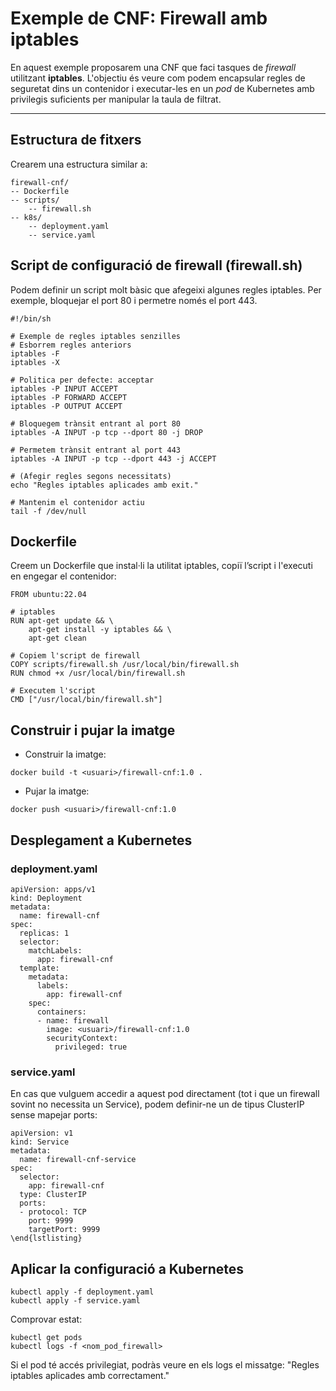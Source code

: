 # Exemple de CNF: Firewall amb iptables

En aquest exemple proposarem una CNF que faci tasques de *firewall* utilitzant **iptables**. L'objectiu és veure com podem encapsular regles de seguretat dins un contenidor i executar-les en un *pod* de Kubernetes amb privilegis suficients per manipular la taula de filtrat.

---

## Estructura de fitxers

Crearem una estructura similar a:

```plaintext
firewall-cnf/
-- Dockerfile
-- scripts/
    -- firewall.sh
-- k8s/
    -- deployment.yaml
    -- service.yaml
```

## Script de configuració de firewall (firewall.sh)
Podem definir un script molt bàsic que afegeixi algunes regles iptables. Per exemple, bloquejar el port 80 i permetre només el port 443.
```
#!/bin/sh

# Exemple de regles iptables senzilles
# Esborrem regles anteriors
iptables -F
iptables -X

# Politica per defecte: acceptar
iptables -P INPUT ACCEPT
iptables -P FORWARD ACCEPT
iptables -P OUTPUT ACCEPT

# Bloquegem trànsit entrant al port 80
iptables -A INPUT -p tcp --dport 80 -j DROP

# Permetem trànsit entrant al port 443
iptables -A INPUT -p tcp --dport 443 -j ACCEPT

# (Afegir regles segons necessitats)
echo "Regles iptables aplicades amb exit."

# Mantenim el contenidor actiu
tail -f /dev/null
```

## Dockerfile
Creem un Dockerfile que instal·li la utilitat iptables, copiï l’script i l'executi en engegar el contenidor:
```
FROM ubuntu:22.04

# iptables
RUN apt-get update && \
    apt-get install -y iptables && \
    apt-get clean

# Copiem l'script de firewall
COPY scripts/firewall.sh /usr/local/bin/firewall.sh
RUN chmod +x /usr/local/bin/firewall.sh

# Executem l'script
CMD ["/usr/local/bin/firewall.sh"]
```
## Construir i pujar la imatge

- Construir la imatge:
```
docker build -t <usuari>/firewall-cnf:1.0 .
```

- Pujar la imatge:
```
docker push <usuari>/firewall-cnf:1.0
```

## Desplegament a Kubernetes
### deployment.yaml
```
apiVersion: apps/v1
kind: Deployment
metadata:
  name: firewall-cnf
spec:
  replicas: 1
  selector:
    matchLabels:
      app: firewall-cnf
  template:
    metadata:
      labels:
        app: firewall-cnf
    spec:
      containers:
      - name: firewall
        image: <usuari>/firewall-cnf:1.0
        securityContext:
          privileged: true
```

### service.yaml
En cas que vulguem accedir a aquest pod directament (tot i que un firewall sovint no necessita un Service), podem definir-ne un de tipus ClusterIP sense mapejar ports:
```
apiVersion: v1
kind: Service
metadata:
  name: firewall-cnf-service
spec:
  selector:
    app: firewall-cnf
  type: ClusterIP
  ports:
  - protocol: TCP
    port: 9999
    targetPort: 9999
\end{lstlisting}
```

## Aplicar la configuració a Kubernetes
```
kubectl apply -f deployment.yaml
kubectl apply -f service.yaml
```

Comprovar estat:
```
kubectl get pods
kubectl logs -f <nom_pod_firewall>
```

Si el pod té accés privilegiat, podràs veure en els logs el missatge:
"Regles iptables aplicades amb correctament."

